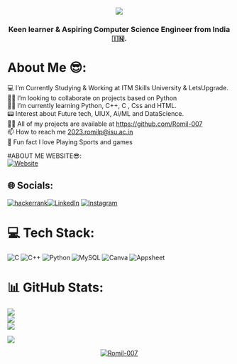 <h1 align="center"><img src="https://readme-typing-svg.herokuapp.com/?font=Aldrich&size=35&center=true&vCenter=true&width=500&height=70&duration=3000&lines=Hey!😎+;+I+am+Romil+Pandey!👋;" /></h1>
<h3 align="center">Keen learner & Aspiring Computer Science Engineer from India🇮🇳.</h3>
<h1 align="center"></h1>


<div align="left">

# About Me 😎:
💻 I’m Currently Studying & Working at ITM Skills University & LetsUpgrade.<br>🤝🏻 I’m looking to collaborate on projects based on Python<br>👨‍🎓 I’m currently learning Python, C++, C , Css and HTML.<br>📟 Interest about Future tech, UIUX, Ai/ML and DataScience.<br>👨‍💻 All of my projects are available at https://github.com/Romil-007<br>📫 How to reach me 2023.romilp@isu.ac.in<br>🏏 Fun fact I love Playing Sports and games


#ABOUT ME WEBSITE😎:<br>
[![Website](https://img.shields.io/badge/Clickhere-%2300000.svg?style=plastic&logo=Clickhere&logoColor=Red)](https://romil-007.github.io/romil-007/)




## 🌐 Socials:
[![hackerrank](https://img.shields.io/badge/Hacker_Rank-%2300000.svg?style=plastic&logo=Hackerrank&logoColor=white)](https://www.hackerrank.com/profile/2023_romilp)[![LinkedIn](https://img.shields.io/badge/LinkedIn-%230077B5.svg?logo=linkedin&logoColor=white)](https://www.linkedin.com/in/romil-pandey-87839a2a4/)
[![Instagram](https://img.shields.io/badge/Instagram-%23E4405F.svg?logo=Instagram&logoColor=white)](https://instagram.com/sujal_979) 
# 💻 Tech Stack:
![C](https://img.shields.io/badge/c-%2300599C.svg?style=plastic&logo=c&logoColor=white) ![C++](https://img.shields.io/badge/c++-%2300599C.svg?style=plastic&logo=c%2B%2B&logoColor=white) ![Python](https://img.shields.io/badge/python-3670A0?style=plastic&logo=python&logoColor=ffdd54) ![MySQL](https://img.shields.io/badge/mysql-%2300000f.svg?style=plastic&logo=mysql&logoColor=white) ![Canva](https://img.shields.io/badge/Canva-%2300C4CC.svg?style=plastic&logo=Canva&logoColor=white) ![Appsheet](https://img.shields.io/badge/APPSHEET-%2300599C.svg?style=plastic&logo=appsheet&logoColor=white)

# 📊 GitHub Stats:
![](https://github-readme-stats.vercel.app/api?username=Romil-007&theme=flag-india&hide_border=false&include_all_commits=true&count_private=false)<br/>
![](https://github-readme-streak-stats.herokuapp.com/?user=Romil-007&theme=flag-india&hide_border=false)<br/>
![](https://github-readme-stats.vercel.app/api/top-langs/?username=Romil-007&theme=flag-india&hide_border=false&include_all_commits=true&count_private=false&layout=compact)


[![](https://visitcount.itsvg.in/api?id=Romil-007&icon=0&color=1)](https://visitcount.itsvg.in)

<p align="center"> <a href="https://github.com/ryo-ma/github-profile-trophy"><img src="https://github-profile-trophy.vercel.app/?username=Romil-007" alt="Romil-007" /></a> </p>
